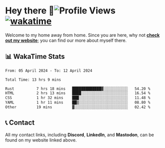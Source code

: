 # Hey there :wave:![Profile Views](https://komarev.com/ghpvc/?username=skifli) [![wakatime](https://wakatime.com/badge/user/b4317b02-0c6d-457b-82a4-a448b8a8d1df.svg)](https://wakatime.com/@b4317b02-0c6d-457b-82a4-a448b8a8d1df)

Welcome to my home away from home. Since you are here, why not [**check out my website**](https://skifli.github.io); you can find our more about myself there.

## 📊 WakaTime Stats

<!--START_SECTION:waka-->

```txt
From: 05 April 2024 - To: 12 April 2024

Total Time: 13 hrs 9 mins

Rust          7 hrs 18 mins   █████████████▓░░░░░░░░░░░   54.20 %
HTML          2 hrs 13 mins   ████░░░░░░░░░░░░░░░░░░░░░   16.54 %
CSS           1 hr 32 mins    ███░░░░░░░░░░░░░░░░░░░░░░   11.48 %
YAML          1 hr 11 mins    ██▒░░░░░░░░░░░░░░░░░░░░░░   08.80 %
Other         19 mins         ▓░░░░░░░░░░░░░░░░░░░░░░░░   02.42 %
```

<!--END_SECTION:waka-->

## 📞 Contact

All my contact links, including **Discord**, **LinkedIn**, and **Mastodon**, can be found on my website linked above.
